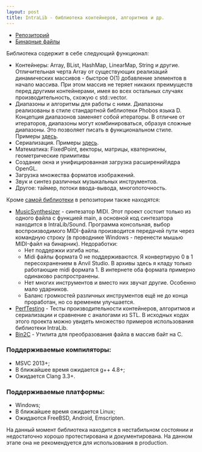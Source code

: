```yaml
---
layout: post
title: IntraLib - библиотека контейнеров, алгоритмов и др.
---
```


- [Репозиторий](https://gihub.com/gammaker/Intra/)
- [Бинарные файлы](https://gihub.com/gammaker/Intra/Build/Release/)

Библиотека содержит в себе следующий функционал:

- Контейнеры: Array, BList, HashMap, LinearMap, String и другие. Отличительная черта Array от существующих реализаций динамических массивов - быстрое O(1) добавление элементов в начало массива. При этом массив не теряет никаких преимуществ перед другими контейнерами, имея во всех остальных случаях производительность, схожую с std::vector.
- Диапазоны и алгоритмы для работы с ними. Диапазоны реализованы в стиле стандартной библиотеки Phobos языка D. Концепция диапазонов заменяет собой итераторы. В отличие от итераторов, диапазоны могут комбинироваться, образуя сложные диапазоны. Это позволяет писать в функциональном стиле. Примеры [здесь](https://gihub.com/gammaker/Intra/PerfTesting/src/PerfTestRanges.cpp).
- Сериализация. Примеры [здесь](https://gihub.com/gammaker/Intra/PerfTesting/src/PerfTestSerialization.cpp).
- Математика: FixedPoint, векторы, матрицы, кватернионы, геометрические примитивы
- Создание окна и унифицированная загрузка расширений\ядра OpenGL.
- Загрузка множества форматов изображений.
- Звук и синтез различных музыкальных инструментов.
- Другое: таймер, потоки ввода-вывода, многопоточность.

Кроме [самой библиотеки](https://gihub.com/gammaker/Intra/IntraLib) в репозитории также находятся:

- [MusicSynthesizer](https://gihub.com/gammaker/Intra/MusicSynthesizer) - синтезатор MIDI. Этот проект состоит только из одного файла с функцией main, а основной код синтезатора находится в IntraLib/Sound.
  Программа консольная, выбор воспроизводимого MIDI-файла производится передачей пути через командную строку (в проводнике Windows - перенести мышью MIDI-файл на бинарник).
  Недоработки:
  - Нет поддержки изгиба ноты.
  - Midi файлы формата 0 не поддерживаются. Я конвертирую 0 в 1 пересохранением в Anvil Studio. В архивы здесь я кладу только работающие midi формата 1. В интернете оба формата примерно одинаково распространены.
  - Нет многих инструментов и вместо них звучат другие. Особенно мало ударников.
  - Баланс громкостей различных инструментов ещё не до конца проработан, но со временем улучшается.
- [PerfTesting](https://gihub.com/gammaker/Intra/PerfTesting) - Тесты производительности контейнеров, алгоритмов и сериализации и сравнение с аналогами из STL. В исходных кодах этого проекта можно увидеть множество примеров использования библиотеки IntraLib.
- [Bin2C](https://gihub.com/gammaker/Intra/Bin2C) - Утилита для преобразования файла в массив байт на C.
 

### Поддерживаемые компиляторы:

- MSVC 2013+;
- В ближайшее время ожидается g++ 4.8+;
- Ожидается Clang 3.3+.
 

### Поддерживаемые платформы:

- Windows;
- В ближайшее время ожидается Linux;
- Ожидаются FreeBSD, Android, Emscripten.
 

На данный момент библиотека находится в нестабильном состоянии и недостаточно хорошо протестирована и документирована. На данном этапе она не рекомендуется для использования в production.
